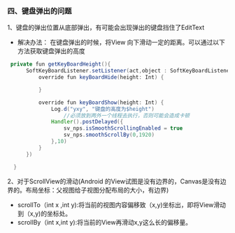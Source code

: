 ### 四、键盘弹出的问题

1、键盘的弹出位置从底部弹出，有可能会出现弹出的键盘挡住了EditText

- 解决办法： 在键盘弹出的时候，将View 向下滑动一定的距离。可以通过以下方法获取键盘弹出的高度

```java
 private fun getKeyBoardHeight(){
      SoftKeyBoardListener.setListener(act,object : SoftKeyBoardListener.OnSoftKeyBoardChangeListener{
          override fun keyBoardHide(height: Int) {

          }

          override fun keyBoardShow(height: Int) {
              Log.d("yxy", "键盘的高度为$height")
                  //必须放到两外一个线程去执行，否则可能会造成卡顿
              Handler().postDelayed({
                  sv_nps.isSmoothScrollingEnabled = true
                  sv_nps.smoothScrollBy(0,1920)
              },10)
          }
      })

  }
```

2、对于ScrollView的滑动(Android 的View试图是没有边界的，Canvas是没有边界的。布局坐标：父视图给子视图分配布局的大小，有边界)

- scrollTo（int x ,int y):将当前的视图内容偏移致（x,y)坐标出，即将View滑动到（x,y)的坐标处。
- scrollBy（int x,int y):将当前的View再滑动x,y这么长的偏移量。